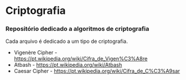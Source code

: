 # Criptografia
### Repositório dedicado a algoritmos de criptografia

Cada arquivo é dedicado a um tipo de criptografia.  

- Vigenère Cipher - https://pt.wikipedia.org/wiki/Cifra_de_Vigen%C3%A8re
- Atbash - https://pt.wikipedia.org/wiki/Atbash
- Caesar Cipher - https://pt.wikipedia.org/wiki/Cifra_de_C%C3%A9sar
